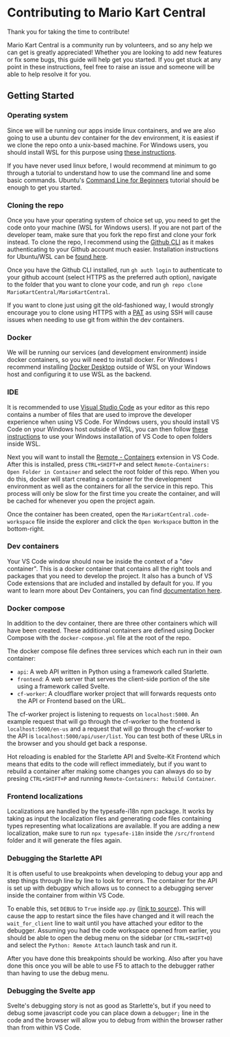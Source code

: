 # Contributing to Mario Kart Central
Thank you for taking the time to contribute! 

Mario Kart Central is a community run by volunteers, and so any help we can get is greatly appreciated! Whether you are looking to add new features or fix some bugs, this guide will help get you started. If you get stuck at any point in these instructions, feel free to raise an issue and someone will be able to help resolve it for you.

## Getting Started

### Operating system
Since we will be running our apps inside linux containers, and we are also going to use a ubuntu dev container for the dev environment, it is easiest if we clone the repo onto a unix-based machine. For Windows users, you should install WSL for this purpose using [these instructions](https://docs.microsoft.com/en-us/windows/wsl/setup/environment). 

If you have never used linux before, I would recommend at minimum to go through a tutorial to understand how to use the command line and some basic commands. Ubuntu's [Command Line for Beginners](https://ubuntu.com/tutorials/command-line-for-beginners) tutorial should be enough to get you started.

### Cloning the repo
Once you have your operating system of choice set up, you need to get the code onto your machine (WSL for Windows users). If you are not part of the developer team, make sure that you fork the repo first and clone your fork instead. To clone the repo, I recommend using the [Github CLI](https://cli.github.com/) as it makes authenticating to your Github account much easier. Installation instructions for Ubuntu/WSL can be [found here](https://github.com/cli/cli/blob/trunk/docs/install_linux.md#debian-ubuntu-linux-raspberry-pi-os-apt). 

Once you have the Github CLI installed, run `gh auth login` to authenticate to your github account (select HTTPS as the preferred auth option), navigate to the folder that you want to clone your code, and run `gh repo clone MarioKartCentral/MarioKartCentral`. 

If you want to clone just using git the old-fashioned way, I would strongly encourage you to clone using HTTPS with a [PAT](https://docs.github.com/en/authentication/keeping-your-account-and-data-secure/creating-a-personal-access-token) as using SSH will cause issues when needing to use git from within the dev containers.

### Docker
We will be running our services (and development environment) inside docker containers, so you will need to install docker. For Windows I recommend installing [Docker Desktop](https://docs.docker.com/desktop/windows/install/) outside of WSL on your Windows host and configuring it to use WSL as the backend. 

### IDE
It is recommended to use [Visual Studio Code](https://code.visualstudio.com/) as your editor as this repo contains a number of files that are used to improve the developer experience when using VS Code. For Windows users, you should install VS Code on your Windows host outside of WSL, you can then follow [these instructions](https://docs.microsoft.com/en-us/windows/wsl/tutorials/wsl-vscode) to use your Windows installation of VS Code to open folders inside WSL. 

Next you will want to install the [Remote - Containers](https://marketplace.visualstudio.com/items?itemName=ms-vscode-remote.remote-containers) extension in VS Code. After this is installed, press `CTRL+SHIFT+P` and select `Remote-Containers: Open Folder in Container` and select the root folder of this repo. When you do this, docker will start creating a container for the development environment as well as the containers for all the service in this repo. This process will only be slow for the first time you create the container, and will be cached for whenever you open the project again.

Once the container has been created, open the `MarioKartCentral.code-workspace` file inside the explorer and click the `Open Workspace` button in the bottom-right.

### Dev containers
Your VS Code window should now be inside the context of a "dev container". This is a docker container that contains all the right tools and packages that you need to develop the project. It also has a bunch of VS Code extensions that are included and installed by default for you. If you want to learn more about Dev Containers, you can find [documentation here](https://code.visualstudio.com/docs/remote/containers).

### Docker compose
In addition to the dev container, there are three other containers which will have been created. These additional containers are defined using Docker Compose with the `docker-compose.yml` file at the root of the repo.

The docker compose file defines three services which each run in their own container:
- `api`: A web API written in Python using a framework called Starlette.
- `frontend`: A web server that serves the client-side portion of the site using a framework called Svelte.
- `cf-worker`: A cloudflare worker project that will forwards requests onto the API or Frontend based on the URL.

The cf-worker project is listening to requests on `localhost:5000`. An example request that will go through the cf-worker to the frontend is `localhost:5000/en-us` and a request that will go through the cf-worker to the API is `localhost:5000/api/user/list`. You can test both of these URLs in the browser and you should get back a response.

Hot reloading is enabled for the Starlette API and Svelte-Kit Frontend which means that edits to the code will reflect immediately, but if you want to rebuild a container after making some changes you can always do so by presing `CTRL+SHIFT+P` and running `Remote-Containers: Rebuild Container`.

### Frontend localizations
Localizations are handled by the typesafe-i18n npm package. It works by taking as input the localization files and generating code files containing types representing what localizations are available. If you are adding a new localization, make sure to run `npx typesafe-i18n` inside the `/src/frontend` folder and it will generate the files again.

### Debugging the Starlette API
It is often useful to use breakpoints when developing to debug your app and step things through line by line to look for errors. The container for the API is set up with debugpy which allows us to connect to a debugging server inside the container from within VS Code. 

To enable this, set `DEBUG` to `True` inside `app.py` ([link to source](https://github.com/MarioKartCentral/MarioKartCentral/blob/b6f855d8ce3a39b346c1ce49b8d4a0f66f319bc4/src/api/app.py#L9)). This will cause the app to restart since the files have changed and it will reach the `wait_for_client` line to wait until you have attached your editor to the debugger. Assuming you had the code workspace opened from earlier, you should be able to open the debug menu on the sidebar (or `CTRL+SHIFT+D`) and select the `Python: Remote Attach` launch task and run it. 

After you have done this breakpoints should be working. Also after you have done this once you will be able to use F5 to attach to the debugger rather than having to use the debug menu.

### Debugging the Svelte app
Svelte's debugging story is not as good as Starlette's, but if you need to debug some javascript code you can place down a `debugger;` line in the code and the browser will allow you to debug from within the browser rather than from within VS Code.